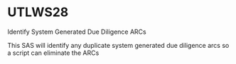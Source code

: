 # UTLWS28
Identify System Generated Due Diligence ARCs

This SAS will identify any duplicate system generated due diligence arcs so a script can eliminate the ARCs
